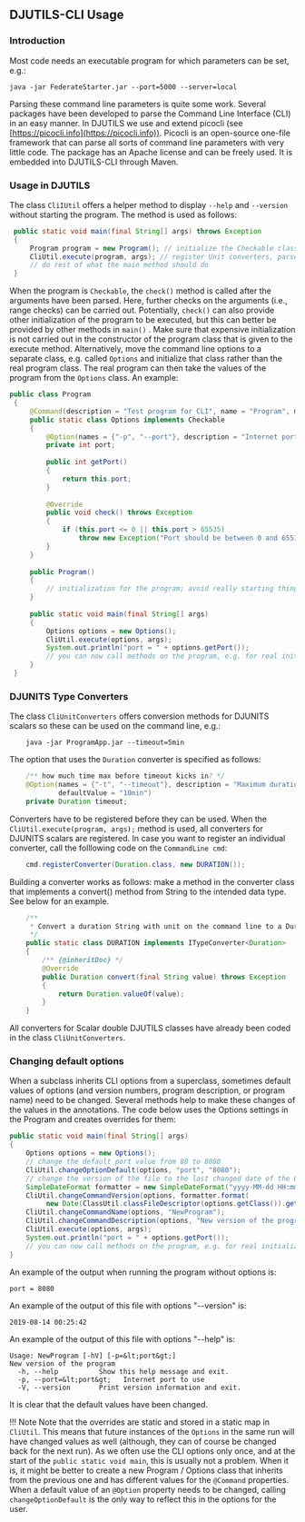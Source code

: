 ## DJUTILS-CLI Usage

### Introduction

Most code needs an executable program for which parameters can be set, e.g.:

```text
java -jar FederateStarter.jar --port=5000 --server=local
```

Parsing these command line parameters is quite some work. Several packages have been developed to parse the Command Line Interface (CLI)  in an easy manner. In DJUTILS we use and extend picocli (see [https://picocli.info](https://picocli.info)). Picocli is an open-source one-file framework that can parse all sorts of command line parameters with very little code. The package has an Apache license and can be freely used. It is embedded into DJUTILS-CLI through Maven.


### Usage in DJUTILS

The class `CliIUtil` offers a helper method to display `--help` and `--version` without starting the program. The method is used as follows: 

```java
 public static void main(final String[] args) throws Exception
 {
     Program program = new Program(); // initialize the Checkable class with the @Option information
     CliUtil.execute(program, args); // register Unit converters, parse the command line, catch --help, --version and error
     // do rest of what the main method should do
 }
```
 
When the program is `Checkable`, the `check()` method is called after the arguments have been parsed. Here, further checks on the arguments (i.e., range checks) can be carried out. Potentially, `check()` can also provide other initialization of the program to be executed, but this can better be provided by other methods in `main()` . Make sure that expensive initialization is not carried out in the constructor of the program class that is given to the execute method. Alternatively, move the command line options to a separate class, e.g. called `Options` and initialize that class rather than the real program class. The real program can then take the values of the program from the `Options` class. An example:  

```java
public class Program
 {
     @Command(description = "Test program for CLI", name = "Program", mixinStandardHelpOptions = true, version = "1.0")
     public static class Options implements Checkable
     {
         @Option(names = {"-p", "--port"}, description = "Internet port to use", defaultValue = "80")
         private int port;
 
         public int getPort()
         {
             return this.port;
         }
 
         @Override
         public void check() throws Exception
         {
             if (this.port <= 0 || this.port > 65535)
                 throw new Exception("Port should be between 0 and 65535");
         }
     }
 
     public Program()
     {
         // initialization for the program; avoid really starting things
     }
 
     public static void main(final String[] args)
     {
         Options options = new Options();
         CliUtil.execute(options, args);
         System.out.println("port = " + options.getPort());
         // you can now call methods on the program, e.g. for real initialization using the CLI parameters in options
     }
 }
```


### DJUNITS Type Converters

The class `CliUnitConverters` offers conversion methods for DJUNITS scalars so these can be used on the command line, e.g.: 

```text
    java -jar ProgramApp.jar --timeout=5min
```

The option that uses the `Duration` converter is specified as follows:

```java
    /** how much time max before timeout kicks in? */
    @Option(names = {"-t", "--timeout"}, description = "Maximum duration before timeout stops the process",
            defaultValue = "10min")
    private Duration timeout;
```

Converters have to be registered before they can be used. When the `CliUtil.execute(program, args);` method is used, all converters for DJUNITS scalars are registered. In case you want to register an individual converter, call the folllowing code on the `CommandLine cmd`:

```java
    cmd.registerConverter(Duration.class, new DURATION());
```

Building a converter works as follows: make a method in the converter class that implements a convert() method from String to the intended data type. See below for an example.

```java
    /**
     * Convert a duration String with unit on the command line to a Duration scalar.
     */
    public static class DURATION implements ITypeConverter<Duration>
    {
        /** {@inheritDoc} */
        @Override
        public Duration convert(final String value) throws Exception
        {
            return Duration.valueOf(value);
        }
    }
```

All converters for Scalar double DJUTILS classes have already been coded in the class `CliUnitConverters`.


### Changing default options

When a subclass inherits CLI options from a superclass, sometimes default values of options (and version numbers, program description, or program name) need to be changed. Several methods help to make these changes of the values in the annotations. The code below uses the Options settings in the Program and creates overrides for them:

```java
public static void main(final String[] args)
{
    Options options = new Options();
    // change the default port value from 80 to 8080
    CliUtil.changeOptionDefault(options, "port", "8080"); 
    // change the version of the file to the last changed date of the Options class file
    SimpleDateFormat formatter = new SimpleDateFormat("yyyy-MM-dd HH:mm:ss");
    CliUtil.changeCommandVersion(options, formatter.format(
         new Date(ClassUtil.classFileDescriptor(options.getClass()).getLastChangedDate())));
    CliUtil.changeCommandName(options, "NewProgram");
    CliUtil.changeCommandDescription(options, "New version of the program");
    CliUtil.execute(options, args);
    System.out.println("port = " + options.getPort());
    // you can now call methods on the program, e.g. for real initialization using the CLI parameters in options
}
```

An example of the output when running the program without options is:

```text
port = 8080
```

An example of the output of this file with options "--version" is:

```text
2019-08-14 00:25:42
```

An example of the output of this file with options "--help" is:

```text
Usage: NewProgram [-hV] [-p=&lt;port&gt;]
New version of the program
  -h, --help          Show this help message and exit.
  -p, --port=&lt;port&gt;   Internet port to use
  -V, --version       Print version information and exit.
```

It is clear that the default values have been changed.

!!! Note
    Note that the overrides are static and stored in a static map in `CliUtil`. This means that future instances of the  `Options` in the same run will have changed values as well (although, they can of course be changed back for the next run). As we often use the CLI options only once, and at the start of the `public static void main`, this is usually not a problem. When it is, it might be better to create a new Program / Options class that inherits from the previous one and has different values for the `@Command` properties. When a default value of an `@Option` property needs to be changed, calling `changeOptionDefault` is the only way to reflect this in the options for the user.

